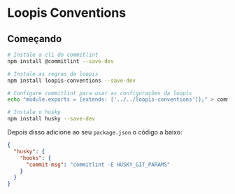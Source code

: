 # Loopis Conventions

## Começando
```sh
# Instale a cli do commitlint
npm install @commitlint --save-dev

# Instale as regras da loopis
npm install loopis-conventions --save-dev

# Configure commitlint para usar as configurações da loopis
echo "module.exports = {extends: ['../../loopis-conventions']};" > commitlint.config.js

# Instale o husky
npm install husky --save-dev
```

Depois disso adicione ao seu `package.json` o código a baixo:

```json
{
  "husky": {
    "hooks": {
      "commit-msg": "commitlint -E HUSKY_GIT_PARAMS"
    }
  }
}
```
